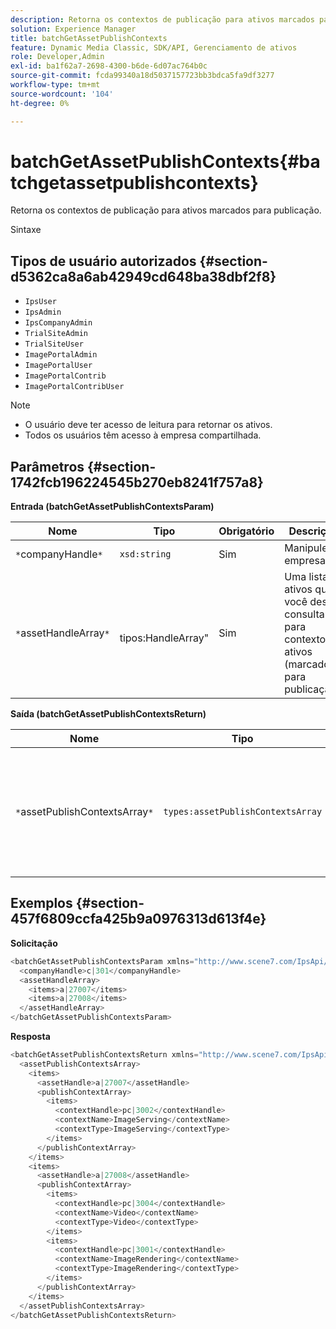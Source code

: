 ```yaml
---
description: Retorna os contextos de publicação para ativos marcados para publicação.
solution: Experience Manager
title: batchGetAssetPublishContexts
feature: Dynamic Media Classic, SDK/API, Gerenciamento de ativos
role: Developer,Admin
exl-id: ba1f62a7-2698-4300-b6de-6d07ac764b0c
source-git-commit: fcda99340a18d5037157723bb3bdca5fa9df3277
workflow-type: tm+mt
source-wordcount: '104'
ht-degree: 0%

---
```


# batchGetAssetPublishContexts{#batchgetassetpublishcontexts}

Retorna os contextos de publicação para ativos marcados para publicação.

Sintaxe

## Tipos de usuário autorizados {#section-d5362ca8a6ab42949cd648ba38dbf2f8}

* `IpsUser`
* `IpsAdmin`
* `IpsCompanyAdmin`
* `TrialSiteAdmin`
* `TrialSiteUser`
* `ImagePortalAdmin`
* `ImagePortalUser`
* `ImagePortalContrib`
* `ImagePortalContribUser`

>[!NOTE]
>
>* O usuário deve ter acesso de leitura para retornar os ativos.
>* Todos os usuários têm acesso à empresa compartilhada.

>



## Parâmetros {#section-1742fcb196224545b270eb8241f757a8}

**Entrada (batchGetAssetPublishContextsParam)**

| Nome | Tipo | Obrigatório | Descrição |
|---|---|---|---|
| `*`companyHandle`*` | `xsd:string` | Sim | Manipule a empresa. |
| `*`assetHandleArray`*` | ` `tipos:HandleArray&quot; | Sim | Uma lista de ativos que você deseja consultar para contextos ativos (marcados para publicação). |

**Saída (batchGetAssetPublishContextsReturn)**

| Nome | Tipo | Obrigatório | Descrição |
|---|---|---|---|
| `*`assetPublishContextsArray`*` | `types:assetPublishContextsArray` | Sim | Uma matriz de contextos de publicação em que cada ativo é marcado para publicação. |

## Exemplos {#section-457f6809ccfa425b9a0976313d613f4e}

**Solicitação**

```java
<batchGetAssetPublishContextsParam xmlns="http://www.scene7.com/IpsApi/xsd/2011-11-04">
  <companyHandle>c|301</companyHandle>
  <assetHandleArray>
    <items>a|27007</items>
    <items>a|27008</items>
  </assetHandleArray>
</batchGetAssetPublishContextsParam>
```

**Resposta**

```java
<batchGetAssetPublishContextsReturn xmlns="http://www.scene7.com/IpsApi/xsd/2011-11-04">
  <assetPublishContextsArray>
    <items>
      <assetHandle>a|27007</assetHandle>
      <publishContextArray>
        <items>
          <contextHandle>pc|3002</contextHandle>
          <contextName>ImageServing</contextName>
          <contextType>ImageServing</contextType>
        </items>
      </publishContextArray>
    </items>
    <items>
      <assetHandle>a|27008</assetHandle>
      <publishContextArray>
        <items>
          <contextHandle>pc|3004</contextHandle>
          <contextName>Video</contextName>
          <contextType>Video</contextType>
        </items>
        <items>
          <contextHandle>pc|3001</contextHandle>
          <contextName>ImageRendering</contextName>
          <contextType>ImageRendering</contextType>
        </items>
      </publishContextArray>
    </items>
  </assetPublishContextsArray>
</batchGetAssetPublishContextsReturn>
```
